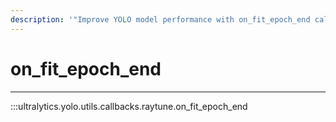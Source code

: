 ```yaml
---
description: '"Improve YOLO model performance with on_fit_epoch_end callback. Learn to integrate with Ray Tune for hyperparameter tuning. Ultralytics YOLO docs."'
---
```


# on_fit_epoch_end
---
:::ultralytics.yolo.utils.callbacks.raytune.on_fit_epoch_end
<br><br>
